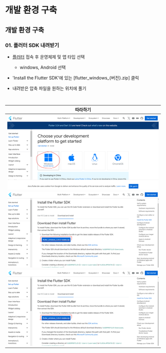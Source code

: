 # 개발 환경 구축

개발 환경 구축
---
### 01. 플러터 SDK 내려받기
- [플러터]() 접속 후 운영체제 및 앱 타입 선택

  - windows, Android 선택

- 'Install the Flutter SDK'에 있는 [flutter_windows_{버전}.zip] 클릭

- 내려받은 압축 파일을 원하는 위치에 풀기

<br>

|따라하기|
|-|
|![01](./img/01.png)|
|![02](./img/03.png)|
|![03](./img/03.png)|

<br>













